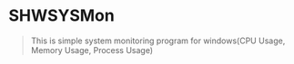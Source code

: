 # SHWSYSMon
> This is simple system monitoring program for windows(CPU Usage, Memory Usage, Process Usage)
